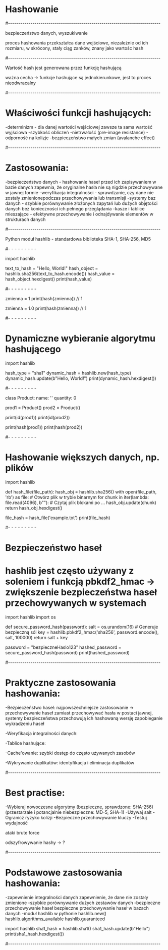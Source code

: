 
# Hashowanie

#---------------------------------------------------------------------------

bezpieczeństwo danych, wyszukiwanie

proces hashowania przekształca dane wejściowe, niezależnie od ich rozmiaru, w skrócony, stały ciąg zanków, znany jako wartośc hash

#---------------------------------------------------------------------------

Wartość hash jest generowana przez funkcję hashującą

ważna cecha -> funkcje hashujące są jednokierunkowe, jest to proces nieodwracalny

#---------------------------------------------------------------------------

# Właściwości funkcji hashujących:
-determinizm - dla danej wartości wejściowej zawsze ta sama wartość wyjściowa
-szybkość obliczeń
-nietrwałość (pre-image resistance)
-odporność na kolizje
-bezpieczeństwo małych zmian (avalanche effect)

#---------------------------------------------------------------------------

# Zastosowania:
-bezpieczeństwo danych - hashowanie haseł przed ich zapisywaniem w bazie danych zapewnia, że oryginalne hasła nie są nigdzie przechowywane w jawnej formie
-weryfikacja integralności - sprawdzanie, czy dane nie zostały zmienionepodczas przechowywania lub transmisji
-systemy baz danych - szybkie porównywanie złożonych zapytań lub dużych objętości danych bez konieczności ich pełnego przeglądania
-kasze i tablice mieszające - efektywne przechowywanie i odnajdywanie elementów w strukturach danych

#---------------------------------------------------------------------------

Python
moduł hashlib - standardowa biblioteka
SHA-1, SHA-256, MD5


#- - - - - - - - - 

import hashlib

text_to_hash = "Hello, World!"
hash_object = hashlib.sha256(text_to_hash.encode())
hash_value = hash_object.hexdigest()
print(hash_value)

#- - - - - - - - - 

zmienna = 1
print(hash(zmienna))    // 1

zmienna = 1.0
print(hash(zmienna))    // 1

#- - - - - - - - - 

# Dynamiczne wybieranie algorytmu hashującego

import hashlib

hash_type = "sha1"
dynamic_hash = hashlib.new(hash_type)
dynamic_hash.update(b"Hello, World!")
print(dynamic_hash.hexdigest())

#- - - - - - - - -

class Product:
    name: ''
    quantity: 0


prod1 = Product()
prod2 = Product()

print(id(prod1))
print(id(prod2))

print(hash(prod1))
print(hash(prod2))

#- - - - - - - - -

# Hashowanie większych danych, np. plików

import hashlib

def hash_file(file_path):
    hash_obj = hashlib.sha256()
    with open(file_path, 'rb') as file:   # Otwórz plik w trybie binarnym
        for chunk in iter(lambda: file.read(4096), b""):    # Czytaj plik blokami po ...
            hash_obj.update(chunk)
    return hash_obj.hexdigest()



file_hash = hash_file('example.txt')
print(file_hash)

#- - - - - - - - -

# Bezpieczeństwo haseł
# hashlib jest często używany z soleniem i funkcją pbkdf2_hmac -> zwiększenie bezpieczeństwa haseł przechowywanych w systemach

import hashlib
import os

def secure_password_hash(password):
    salt = os.urandom(16)   # Generuje bezpieczną sól
    key = hashlib.pbkdf2_hmac('sha256', password.encode(), salt, 100000)
    return salt + key


password = "bezpieczneHaslo123"
hashed_password = secure_password_hash(password)
print(hashed_password)


#---------------------------------------------------------------------------

# Praktyczne zastosowania hashowania:

-Bezpieczeństwo haseł:
najpowszechniejsze zastosowanie -> przechowywanie haseł
zamiast przechowywać hasła w postaci jawnej, systemy bezpieczeństwa przechowują ich hashowaną wersję
zapobieganie wykradzeniu haseł 

-Weryfikacja integralności danych:

-Tablice hashujące:

-Cache'owanie:
szybki dostęp do często używanych zasobów

-Wykrywanie duplikatów:
identyfikacja i eliminacja duplikatów

#---------------------------------------------------------------------------

# Best practise:
-Wybieraj nowoczesne algorytmy (bezpieczne, sprawdzone: SHA-256) (przestarzałe i potancjalnie niebezpieczne: MD-5, SHA-1)
-Używaj salt 
-Ogranicz ryzyko kolizji
-Bezpieczne przechowywanie kluczy
-Testuj wydajność



ataki brute force

odszyfrowywanie hashy -> ?

#---------------------------------------------------------------------------

# Podstawowe zastosowania hashowania:
-zapewnienie integralności danych
zapewnienie, że dane nie zostały zmienione
-szybkie porównywanie dużych zestawów danych
-bezpieczne przechowywanie haseł
bezpieczne przechowywanie haseł w bazach danych
-moduł hashlib w pythonie
hashlib.new()
hashlib.algorithms_available
hashlib.guaranteed



import hashlib
sha1_hash = hashlib.sha1()
sha1_hash.update(b"Hello")
print(sha1_hash.hexdigest())

#---------------------------------------------------------------------------


